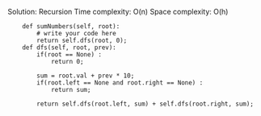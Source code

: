 Solution: Recursion
Time complexity: O(n)
Space complexity: O(h)
```
    def sumNumbers(self, root):
        # write your code here
        return self.dfs(root, 0);
    def dfs(self, root, prev):
        if(root == None) :
            return 0;

        sum = root.val + prev * 10;
        if(root.left == None and root.right == None) :
            return sum;

        return self.dfs(root.left, sum) + self.dfs(root.right, sum);
```
